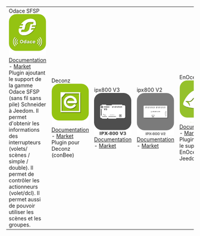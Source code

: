 | | | | | | |
|--- | --- | --- | --- | --- | ---
|Odace SFSP<img src="beagle/beagle_icon.png" width="100" /><br>[Documentation](beagle/index.md) - [Market](https://market.jeedom.com/index.php?v=d&plugin_id=3917)<br/>Plugin ajoutant le support de la gamme Odace SFSP (sans fil sans pile) Schneider à Jeedom. Il permet d'obtenir les informations des interrupteurs (volets/ scènes / simple / double). Il permet de contrôler les actionneurs (volet/dcl). Il permet aussi de pouvoir utiliser les scènes et les groupes.|Deconz<img src="deconz/deconz_icon.png" width="100" /><br>[Documentation](deconz/index.md) - [Market](https://market.jeedom.com/index.php?v=d&plugin_id=3610)<br/>Plugin pour Deconz (conBee)|ipx800 V3<img src="ipx800/ipx800_icon.png" width="100" /><br>[Documentation](ipx800/index.md) - [Market](https://market.jeedom.com/index.php?v=d&plugin_id=344)<br/>|ipx800 V2<img src="ipx800v2/ipx800v2_icon.png" width="100" /><br>[Documentation](ipx800v2/index.md) - [Market](https://market.jeedom.com/index.php?v=d&plugin_id=1194)<br/>|EnOcean<img src="openenocean/openenocean_icon.png" width="100" /><br>[Documentation](openenocean/index.md) - [Market](https://market.jeedom.com/index.php?v=d&plugin_id=2622)<br/>Plugin ajoutant le support du EnOcean à Jeedom